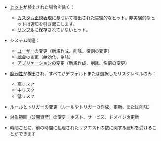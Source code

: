 * [ヒット](../../../glossary-en.md#hit)が検出された場合を除く：

    * [カスタム正規表現](../../rules/regex-rule.md)に基づいて検出された実験的なヒット。非実験的なヒットは通知を引き起こします。
    * [サンプル](../../events/analyze-attack.md#sampling-of-hits)に保存されていないヒット。
* システム関連：
    * [ユーザー](../../../user-guides/settings/users.md)の変更（新規作成、削除、役割の変更）
    * [統合](integrations-intro.md)の変更（無効化、削除）
    * [アプリケーション](../../../user-guides/settings/applications.md)の変更（新規作成、削除、名前の変更）
* [脆弱性](../../../glossary-en.md#vulnerability)が検出され、すべてがデフォルトまたは選択したリスクレベルのみ：
    * 高リスク
    * 中リスク
    * 低リスク
* [ルール](../../../user-guides/rules/intro.md)と[トリガー](../../../user-guides/triggers/triggers.md)の変更（ルールやトリガーの作成、更新、または削除）
* [対象範囲（公開資産）](../../scanner.md)の変更：ホスト、サービス、ドメインの更新
* 時間ごとに、前の時間に処理されたリクエストの数に関する通知を受けることができます